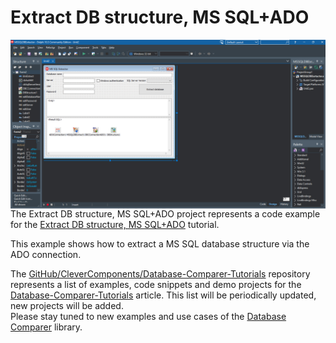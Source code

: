 # Extract DB structure, MS SQL+ADO

<img align="left" src="MSSQLExtract.jpg"/>

The Extract DB structure, MS SQL+ADO project represents a code example for the [Extract DB structure, MS SQL+ADO](https://www.clevercomponents.com/portal/kb/a147/extract-db-structure-ms-sqlado.aspx) tutorial.   

This example shows how to extract a MS SQL database structure via the ADO connection.

The [GitHub/CleverComponents/Database-Comparer-Tutorials](https://github.com/CleverComponents/Database-Comparer-Tutorials) repository represents a list of examples, code snippets and demo projects for the [Database-Comparer-Tutorials](https://www.clevercomponents.com/portal/kb/c12/tutorials.aspx) article. This list will be periodically updated, new projects will be added.   
Please stay tuned to new examples and use cases of the [Database Comparer](https://www.clevercomponents.com/products/dbc.asp) library.
